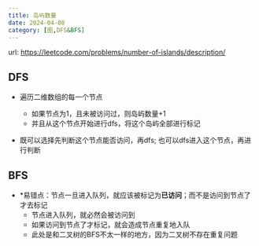 ```yaml
---
title: 岛屿数量
date: 2024-04-08
category: [图,DFS&BFS]
---
```


url: https://leetcode.com/problems/number-of-islands/description/



## DFS

- 遍历二维数组的每一个节点
  - 如果节点为1，且未被访问过，则岛屿数量+1
  - 并且从这个节点开始进行dfs，将这个岛屿全部进行标记

- 既可以选择先判断这个节点能否访问，再dfs; 也可以dfs进入这个节点，再进行判断



## BFS

- *易错点：节点一旦进入队列，就应该被标记为**已访问**；而不是访问到节点了才去标记
  - 节点进入队列，就必然会被访问到
  - 如果访问到节点了才标记，就会造成节点重复地入队
  - 此处是和二叉树的BFS不太一样的地方，因为二叉树不存在重复问题





